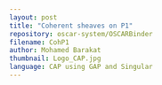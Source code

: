 ```yaml
---
layout: post
title: "Coherent sheaves on P1"
repository: oscar-system/OSCARBinder
filename: CohP1
author: Mohamed Barakat
thumbnail: Logo_CAP.jpg
language: CAP using GAP and Singular
---
```

